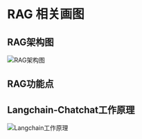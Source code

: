 # RAG 相关画图

## RAG架构图

![RAG架构图](https://danerlt-1258802437.cos.ap-chongqing.myqcloud.com/images/RAG%E6%9E%B6%E6%9E%84%E5%9B%BE.png)

## RAG功能点





## Langchain-Chatchat工作原理

![Langchain工作原理](https://danerlt-1258802437.cos.ap-chongqing.myqcloud.com/images/Langchain%E5%B7%A5%E4%BD%9C%E5%8E%9F%E7%90%86.png)
